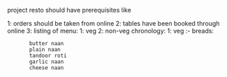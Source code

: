 project resto should have prerequisites like

1: orders should be taken from online
2: tables have been booked through online
3: listing of menu:
    1: veg 2: non-veg
chronology:
 1: veg :-
           breads:

           butter naan
           plain naan 
           tandoor roti
           garlic naan 
           cheese naan
           
